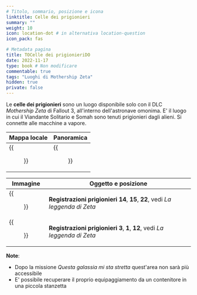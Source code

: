 ```yaml
---
# Titolo, sommario, posizione e icona
linktitle: Celle dei prigionieri
summary: ""
weight: 10
icon: location-dot # in alternativa location-question
icon_pack: fas

# Metadata pagina
title: TOCelle dei prigionieriDO
date: 2022-11-17
type: book # Non modificare
commentable: true
tags: "Luoghi di Mothership Zeta"
hidden: true
private: false 
---
```


<div class="fo3">

Le **celle dei prigionieri** sono un luogo disponibile solo con il DLC *Mothership Zeta* di Fallout 3, all'interno dell'astronave omonima. E' il luogo in cui il Viandante Solitario e Somah sono tenuti prigionieri dagli alieni. Si connette alle macchine a vapore.

| Mappa locale                | Panoramica                    |
| --------------------------- | ----------------------------- |
| {{<figure src="fo3/Holding_Cells_map.webp">}}| {{<figure src="fo3/Fo3MZ_holding_cells.webp">}}|

| Immagine                                               | Oggetto e posizione                        |
| ------------------------------------------------------ | ------------------------------------------ |
| {{<figure src="fo3/Alien_captive_recording_logs_holding_cells_2.webp">}}| **Registrazioni prigionieri 14**, **15**, **22**, vedi *La leggenda di Zeta* |
| {{<figure src="fo3/Alien_captive_recording_logs_holding_cells_1.webp">}}| **Registrazioni prigionieri 3**, **1**, **12**, vedi *La leggenda di Zeta*   |

**Note**:
- Dopo la missione *Questa galassia mi sta stretta* quest'area non sarà più accessibile
- E' possibile recuperare il proprio equipaggiamento da un contenitore in una piccola stanzetta

</div>
